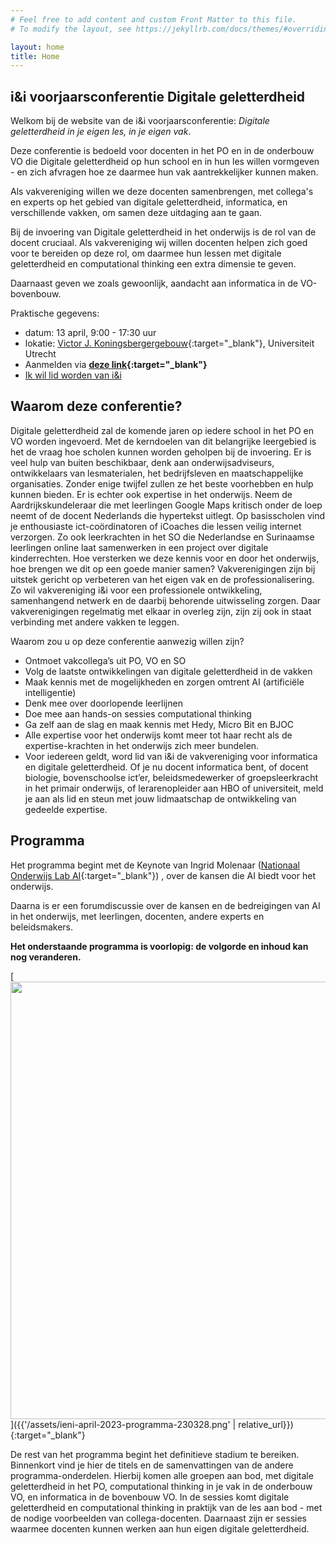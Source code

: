 ```yaml
---
# Feel free to add content and custom Front Matter to this file.
# To modify the layout, see https://jekyllrb.com/docs/themes/#overriding-theme-defaults

layout: home
title: Home
---
```


## i&i voorjaarsconferentie Digitale geletterdheid

Welkom bij de website van de i&i voorjaarsconferentie: 
*Digitale geletterdheid in je eigen les, in je eigen vak*.

Deze conferentie is bedoeld voor docenten in het PO en in de onderbouw VO
die Digitale geletterdheid op hun school en in hun les willen vormgeven - 
en zich afvragen hoe ze daarmee hun vak aantrekkelijker kunnen maken.

Als vakvereniging willen we deze docenten samenbrengen, met collega's en
 experts op het gebied van digitale geletterdheid, informatica, 
en verschillende vakken, om samen deze uitdaging aan te gaan.

Bij de invoering van Digitale geletterdheid in het onderwijs is de rol van de docent
cruciaal. 
Als vakvereniging wij willen docenten helpen zich goed voor te bereiden op deze rol,
om daarmee hun lessen met digitale geletterdheid en computational thinking
een extra dimensie te geven.

Daarnaast geven we zoals gewoonlijk, aandacht aan informatica in de VO-bovenbouw.

Praktische gegevens:

* datum: 13 april, 9:00 - 17:30 uur
* lokatie: [Victor J. Koningsbergergebouw](https://www.uu.nl/victor-j-koningsbergergebouw){:target="_blank"},
Universiteit Utrecht
* Aanmelden via **[deze link](https://www.smink-registratie.nl/ieni/){:target="_blank"}**
* [Ik wil lid worden van i&i](https://www.ieni.org/lid-worden/)

## Waarom deze conferentie?

Digitale geletterdheid zal de komende jaren op iedere school in het PO en VO worden ingevoerd. 
Met de kerndoelen van dit belangrijke leergebied is het de vraag hoe scholen kunnen worden geholpen bij de invoering.
Er is veel hulp van buiten beschikbaar, denk aan onderwijsadviseurs, 
ontwikkelaars van lesmaterialen, het bedrijfsleven en maatschappelijke organisaties. 
Zonder enige twijfel zullen ze het beste voorhebben en hulp kunnen bieden.
Er is echter ook expertise in het onderwijs. 
Neem de Aardrijkskundeleraar die met leerlingen Google Maps kritisch onder de loep neemt of 
de docent Nederlands die hypertekst uitlegt. 
Op basisscholen vind je enthousiaste ict-coördinatoren of iCoaches die lessen veilig internet verzorgen. 
Zo ook leerkrachten in het SO die Nederlandse en Surinaamse leerlingen online laat samenwerken in een project over digitale kinderrechten. 
Hoe versterken we deze kennis voor en door het onderwijs, 
hoe brengen we dit op een goede manier samen? 
Vakverenigingen zijn bij uitstek gericht op verbeteren van het eigen vak en de professionalisering. 
Zo wil vakvereniging i&i voor een professionele ontwikkeling, 
samenhangend netwerk en de daarbij behorende uitwisseling zorgen. 
Daar vakverenigingen regelmatig met elkaar in overleg zijn, 
zijn zij ook in staat verbinding met andere vakken te leggen.
  
Waarom zou u op deze conferentie aanwezig willen zijn?

* Ontmoet vakcollega’s uit PO, VO en SO
* Volg de laatste ontwikkelingen van digitale geletterdheid in de vakken
* Maak kennis met de mogelijkheden en zorgen omtrent AI (artificiële intelligentie)
* Denk mee over doorlopende leerlijnen
* Doe mee aan hands-on sessies computational thinking
* Ga zelf aan de slag en maak kennis met Hedy, Micro Bit en BJOC
* Alle expertise voor het onderwijs komt meer tot haar recht als de expertise-krachten in het onderwijs zich meer bundelen. 
* Voor iedereen geldt, word lid van i&i de vakvereniging voor informatica en digitale geletterdheid. Of je nu docent informatica bent, of docent biologie, bovenschoolse ict’er, beleidsmedewerker of groepsleerkracht in het primair onderwijs, of lerarenopleider aan HBO of universiteit, meld je aan als lid en steun met jouw lidmaatschap de ontwikkeling van gedeelde expertise.

## Programma

Het programma begint met de Keynote van Ingrid Molenaar 
([Nationaal Onderwijs Lab AI](https://www.ru.nl/nolai){:target="_blank"}) , 
over de kansen die AI biedt voor het onderwijs.

Daarna is er een forumdiscussie over de kansen en de bedreigingen
van AI in het onderwijs, met leerlingen, docenten, andere experts en beleidsmakers.

**Het onderstaande programma is voorlopig: de volgorde en inhoud kan nog veranderen.**

[<img src="{{'/assets/ieni-april-2023-programma-230405.png' | relative_url}}" width="700">]({{'/assets/ieni-april-2023-programma-230328.png' | relative_url}}){:target="_blank"}

De rest van het programma begint het definitieve stadium te bereiken.
Binnenkort vind je hier de titels en de samenvattingen van de andere programma-onderdelen.
Hierbij komen alle groepen aan bod, met digitale geletterdheid in het PO,
computational thinking in je vak in de onderbouw VO,
en informatica in de bovenbouw VO.
In de sessies komt digitale geletterdheid en computational thinking 
in praktijk van de les aan bod - met de nodige voorbeelden van collega-docenten.
Daarnaast zijn er sessies waarmee docenten kunnen werken aan hun eigen digitale geletterdheid.
